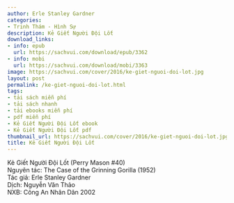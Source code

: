 ```yaml
---
author: Erle Stanley Gardner
categories:
- Trinh Thám - Hình Sự
description: Kẻ Giết Người Đội Lốt
download_links:
- info: epub
  url: https://sachvui.com/download/epub/3362
- info: mobi
  url: https://sachvui.com/download/mobi/3363
image: https://sachvui.com/cover/2016/ke-giet-nguoi-doi-lot.jpg
layout: post
permalink: /ke-giet-nguoi-doi-lot.html
tags:
- tải sách miễn phí
- tải sách nhanh
- tải ebooks miễn phí
- pdf miễn phí
- Kẻ Giết Người Đội Lốt ebook
- Kẻ Giết Người Đội Lốt pdf
thumbnail_url: https://sachvui.com/cover/2016/ke-giet-nguoi-doi-lot.jpg
title: Kẻ Giết Người Đội Lốt
---
```


 <div class="item-desc text-justify"> <p>Kẻ Giết Người Đội Lốt (Perry Mason #40)<br>Nguyên tác: The Case of the Grinning Gorilla (1952) <br>Tác giả: Erle Stanley Gardner<br>Dịch: Nguyễn Văn Thảo<br>NXB: Công An Nhân Dân 2002</p><p> </p> </div>
